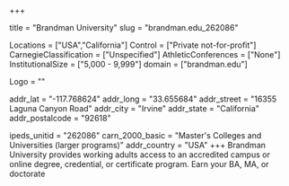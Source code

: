 
+++

title = "Brandman University"
slug = "brandman.edu_262086"

Locations = ["USA","California"]
Control = ["Private not-for-profit"]
CarnegieClassification = ["Unspecified"]
AthleticConferences = ["None"]
InstitutionalSize = ["5,000 - 9,999"]
domain = ["brandman.edu"]

Logo = ""

addr_lat = "-117.768624"
addr_long = "33.655684"
addr_street = "16355 Laguna Canyon Road"
addr_city = "Irvine"
addr_state = "California"
addr_postalcode = "92618"

ipeds_unitid = "262086"
carn_2000_basic = "Master's Colleges and Universities (larger programs)"
addr_country = "USA"
+++
    Brandman University provides working adults access to an accredited campus or online degree, credential, or certificate program.  Earn your BA, MA, or doctorate
